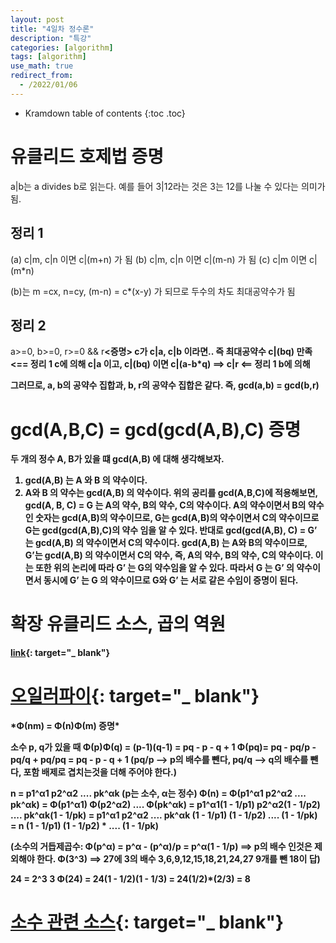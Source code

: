 ```yaml
---
layout: post
title: "4일차 정수론"
description: "특강"
categories: [algorithm]
tags: [algorithm]
use_math: true
redirect_from:
  - /2022/01/06
---
```


* Kramdown table of contents
{:toc .toc} 

# 유클리드 호제법 증명

<div>
a|b는 a divides b로 읽는다. 예를 들어 3|12라는 것은 3는 12를 나눌 수 있다는 의미가 됨.
</div>

## 정리 1

<div>
(a) c|m, c|n 이면 c|(m+n) 가 됨 (b) c|m, c|n 이면 c|(m-n) 가 됨 (c) c|m 이면 c|(m*n)

(b)는 m =cx, n=cy, (m-n) = c*(x-y) 가 되므로 두수의 차도 최대공약수가 됨
</div>

## 정리 2 

<div>
a>=0, b>=0, r>=0 && r<b 가 있을 때, a = b*q + r 이면 gcd(a,b) = gcd(b,r)

<증명> c가 c|a, c|b 이라면.. 즉 최대공약수 c|(bq) 만족 <== 정리 1 c에 의해 c|a 이고, c|(bq) 이면 c|(a-b*q) ==> c|r <== 정리 1 b에 의해

그러므로, a, b의 공약수 집합과, b, r의 공약수 집합은 같다. 즉, gcd(a,b) = gcd(b,r)
</div>

# gcd(A,B,C) = gcd(gcd(A,B),C) 증명

<div>
두 개의 정수 A, B가 있을 떄 gcd(A,B) 에 대해 생각해보자.

1. gcd(A,B) 는 A 와 B 의 약수이다.
2. A와 B 의 약수는 gcd(A,B) 의 약수이다. 위의 공리를 gcd(A,B,C)에 적용해보면, gcd(A, B, C) = G 는 A의 약수, B의 약수, C의 약수이다. A의 약수이면서 B의 약수인 숫자는 gcd(A,B)의 약수이므로, G는 gcd(A,B)의 약수이면서 C의 약수이므로 G는 gcd(gcd(A,B),C)의 약수 임을 알 수 있다. 반대로 gcd(gcd(A,B), C) = G’ 는 gcd(A,B) 의 약수이면서 C의 약수이다. gcd(A,B) 는 A와 B의 약수이므로, G’는 gcd(A,B) 의 약수이면서 C의 약수, 즉, A의 약수, B의 약수, C의 약수이다. 이는 또한 위의 논리에 따라 G’ 는 G의 약수임을 알 수 있다. 따라서 G 는 G’ 의 약수이면서 동시에 G’ 는 G 의 약수이므로 G와 G’ 는 서로 같은 수임이 증명이 된다.
</div>

# 확장 유클리드 소스, 곱의 역원

[link](https://github.com/stevenhalim/cpbook-code/blob/master/ch5/modInverse.cpp){: target="_ blank"}

# [오일러파이](https://www.geeksforgeeks.org/eulers-totient-function){: target="_ blank"}

<div>
*Φ(nm) = Φ(n)Φ(m) 증명*

소수 p, q가 있을 때 Φ(p)Φ(q) = (p-1)(q-1) = pq - p - q + 1 Φ(pq)= pq - pq/p - pq/q + pq/pq = pq - p - q + 1 (pq/p --> p의 배수를 뺀다, pq/q --> q의 배수를 뺀다, 포함 배제로 겹치는것을 더해 주어야 한다.)

n = p1^α1 p2^α2 .... pk^αk (p는 소수, α는 정수) Φ(n) = Φ(p1^α1 p2^α2 .... pk^αk) = Φ(p1^α1) Φ(p2^α2) .... Φ(pk^αk) = p1^α1(1 - 1/p1) p2^α2(1 - 1/p2) .... pk^αk(1 - 1/pk) = p1^α1 p2^α2 .... pk^αk (1 - 1/p1) (1 - 1/p2) .... (1 - 1/pk) = n (1 - 1/p1) (1 - 1/p2) * .... (1 - 1/pk)

(소수의 거듭제곱수: Φ(p^α) = p^α - (p^α)/p = p^α(1 - 1/p) ==> p의 배수 인것은 제외해야 한다. Φ(3^3) ==> 27에 3의 배수 3,6,9,12,15,18,21,24,27 9개를 뺀 18이 답)

24 = 2^3 3 Φ(24) = 24(1 - 1/2)(1 - 1/3) = 24(1/2)*(2/3) = 8

</div>

# [소수 관련 소스](https://github.com/stevenhalim/cpbook-code/blob/master/ch5/primes.cpp){: target="_ blank"}
